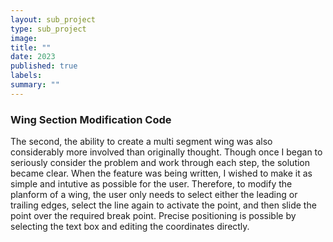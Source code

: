 ```yaml
---
layout: sub_project
type: sub_project
image:
title: ""
date: 2023
published: true
labels:
summary: ""
---
```

<h3>Wing Section Modification Code</h3>

The second, the ability to create a multi segment wing was also considerably more involved than originally thought. Though once I began to seriously consider the problem and work through each step, the solution became clear. When the feature was being written, I wished to make it as simple and intutive as possible for the user. Therefore, to modify the planform of a wing, the user only needs to select either the leading or trailing edges, select the line again to activate the point, and then slide the point over the required break point. Precise positioning is possible by selecting the text box and editing the coordinates directly.